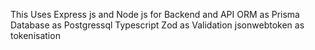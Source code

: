 This Uses Express js and Node js for Backend and API
ORM as Prisma
Database as Postgressql
Typescript
Zod as Validation
jsonwebtoken as tokenisation

